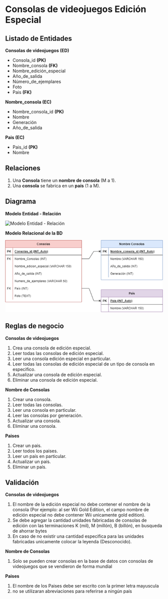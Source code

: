 # Consolas de videojuegos Edición Especial

## Listado de Entidades

**Consolas de videojuegos (ED)**

- Consola_id **(PK)**
- Nombre_consola **(FK)**
- Nombre_edición_especial
- Año_de_salida
- Número_de_ejemplares
- Foto
- Pais **(FK)**

**Nombre_consola (EC)**
- Nombre_consola_id **(PK)**
- Nombre
- Generación
- Año_de_salida

**Pais (EC)**
- Pais_id **(PK)**
- Nombre

## Relaciones

1. Una **Consola** tiene un **nombre de consola** (M a 1).
1. Una **consola** se fabrica en un **país** (1 a M).

## Diagrama 

**Modelo Entidad - Relación**

![Modelo Entidad - Relación](Img/ModeloEntidadRelación.png)

**Modelo Relacional de la BD**


![Modelo Relacional de la BD](Img/ConsolasModeloRelacional.png)


## Reglas de negocio

**Consolas de videojuegos**

1. Crea una consola de edición especial.
1. Leer todas las consolas de edición especial.
1. Leer una consola edición especial en particular.
1. Leer todas las consolas de edición especial de un tipo de consola en especifico.
1. Actualizar una consola de edición especial.
1. Eliminar una consola de edición especial.


**Nombre de Consolas**

1. Crear una consola.
1. Leer todas las consolas.
1. Leer una consola en particular.
1. Leer las consolas por generación.
1. Actualizar una consola.
1. Eliminar una consola.

**Paises**

1. Crear un pais.
1. Leer todos los paises.
1. Leer un país en particular.
1. Actualizar un país.
1. Eliminar un país.

## Validación

**Consolas de videojuegos**

1. El nombre de la edición especial no debe contener el nombre de la consola (Por ejemplo: al ser Wii Gold Edition, el campo nombre de edición especial no debe contener Wii unicamente gold edition).
 1. Se debe agregar la cantidad unidades fabricadas de consolas de edición con las terminaciones K (mil), M (millón), B (billón), en busqueda de ahorrar bytes
 1. En caso de no existir una cantidad especifica para las unidades fabricadas unicamente colocar la leyenda (Desconocido).

 **Nombre de Consolas**

 1. Solo se pueden crear consolas en la base de datos con consolas de videojuegos que se vendieron de forma mundial

 **Paises**

 1. El nombre de los Paises debe ser escrito con la primer letra mayuscula
 1. no se utilizaran abreviaciones para referirse a ningún país